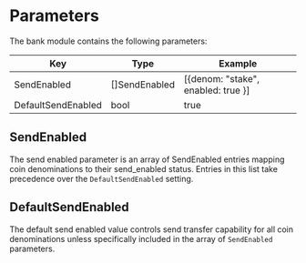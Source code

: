 <!--
order: 5
-->

# Parameters

The bank module contains the following parameters:

| Key                | Type          | Example                            |
|--------------------|---------------|------------------------------------|
| SendEnabled        | []SendEnabled | [{denom: "stake", enabled: true }] |
| DefaultSendEnabled | bool          | true                               |


## SendEnabled

The send enabled parameter is an array of SendEnabled entries mapping coin
denominations to their send_enabled status.  Entries in this list take
precedence over the `DefaultSendEnabled` setting.

## DefaultSendEnabled

The default send enabled value controls send transfer capability for all
coin denominations unless specifically included in the array of `SendEnabled`
parameters.